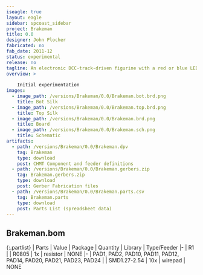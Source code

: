 ```yaml
---
iseagle: true
layout: eagle
sidebar: spcoast_sidebar
project: Brakeman
title: 0.0
designer: John Plocher
fabricated: no
fab_date: 2011-12
status: experimental
release: no
tagline: An electronic DCC-track-driven figurine with a red or blue LED
overview: >
    
    Initial experimentation
images:
  - image_path: /versions/Brakeman/0.0/Brakeman.bot.brd.png
    title: Bot Silk
  - image_path: /versions/Brakeman/0.0/Brakeman.top.brd.png
    title: Top Silk
  - image_path: /versions/Brakeman/0.0/Brakeman.brd.png
    title: Board
  - image_path: /versions/Brakeman/0.0/Brakeman.sch.png
    title: Schematic
artifacts:
  - path: /versions/Brakeman/0.0/Brakeman.dpv
    tag: Brakeman
    type: download
    post: CHMT Component and feeder definitions
  - path: /versions/Brakeman/0.0/Brakeman.gerbers.zip
    tag: Brakeman.gerbers.zip
    type: download
    post: Gerber Fabrication files
  - path: /versions/Brakeman/0.0/Brakeman.parts.csv
    tag: Brakeman.parts
    type: download
    post: Parts List (spreadsheet data)
---
```


## Brakeman.bom

{:.partlist}
| Parts | Value | Package | Quantity | Library | Type/Feeder
|-
| R1 |  | R0805 | 1x | resistor | NONE
|-
| PAD1, PAD2, PAD10, PAD11, PAD12, PAD14, PAD20, PAD21, PAD23, PAD24 |  | SMD1.27-2.54 | 10x | wirepad | NONE

